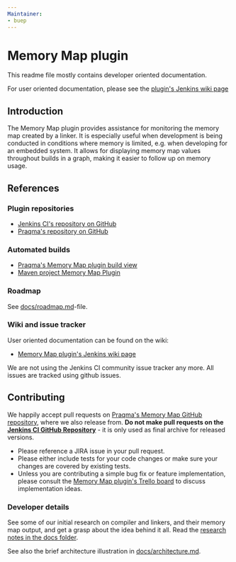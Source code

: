 ```yaml
---
Maintainer:
- buep
---
```


# Memory Map plugin

This readme file mostly contains developer oriented documentation.

For user oriented documentation, please see the [plugin's Jenkins wiki page](https://wiki.jenkins-ci.org/display/JENKINS/Memory+Map+Plugin)

## Introduction
The Memory Map plugin provides assistance for monitoring the memory map created by a linker. It is especially useful when development is being conducted in conditions where memory is limited, e.g. when developing for an embedded system.
It allows for displaying memory map values throughout builds in a graph, making it easier to follow up on memory usage.

## References

### Plugin repositories
* [Jenkins CI's repository on GitHub](https://github.com/jenkinsci/memory-map-plugin)
* [Praqma's repository on GitHub](https://github.com/Praqma/memory-map-plugin)

### Automated builds
* [Praqma's Memory Map plugin build view](http://code.praqma.net/ci/view/Open%20Source/view/Memory%20Map%20Plugin/)
* [Maven project Memory Map Plugin](https://jenkins.ci.cloudbees.com/job/plugins/job/memory-map-plugin/)

### Roadmap

See [docs/roadmap.md](docs/roadmap.md)-file.

### Wiki and issue tracker

User oriented documentation can be found on the wiki:
* [Memory Map plugin's Jenkins wiki page](https://wiki.jenkins-ci.org/display/JENKINS/Memory+Map+Plugin)

We are not using the Jenkins CI community issue tracker any more. All issues are tracked using github issues.

## Contributing

We happily accept pull requests on [Praqma's Memory Map GitHub repository](https://github.com/Praqma/memory-map-plugin), where we also release from. **Do not make pull requests on the [Jenkins CI GitHub Repository](https://github.com/jenkinsci/pretested-integration-plugin)** - it is only used as final archive for released versions.

* Please reference a JIRA issue in your pull request.
* Please either include tests for your code changes or make sure your changes are covered by existing tests.
* Unless you are contributing a simple bug fix or feature implementation, please consult the  [Memory Map plugin's Trello board](https://trello.com/b/eOsTMooO/memory-map-plugin-for-jenkins-ci) to discuss implementation ideas.

### Developer details

See some of our initial research on compiler and linkers, and their memory map output, and get a grasp about the idea behind it all. Read the [research notes in the docs folder](docs/ResearchNotes.md).

See also the brief architecture illustration in [docs/architecture.md](docs/architecture.md).
